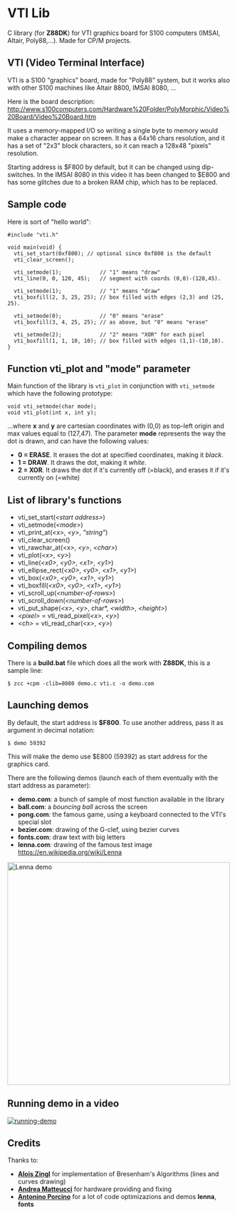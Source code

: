 # VTI Lib

C library (for **Z88DK**) for VTI graphics board for S100 computers (IMSAI, Altair, Poly88,...). Made for CP/M projects.

## VTI (Video Terminal Interface)

VTI is a S100 "graphics" board, made for "Poly88" system, but it works also with other S100 machines like Altair 8800, IMSAI 8080, ...

Here is the board description: http://www.s100computers.com/Hardware%20Folder/PolyMorphic/Video%20Board/Video%20Board.htm

It uses a memory-mapped I/O so writing a single byte to memory would make a character appear on screen. It has a 64x16 chars resolution, and it has a set of "2x3" block characters, so it can reach a 128x48 "pixels" resolution.

Starting address is $F800 by default, but it can be changed using dip-switches. In the IMSAI 8080 in this video it has been changed to $E800 and has some glitches due to a broken RAM chip, which has to be replaced.

## Sample code

Here is sort of "hello world":

    #include "vti.h"
    
    void main(void) {
      vti_set_start(0xf800); // optional since 0xf800 is the default
      vti_clear_screen();
      
      vti_setmode(1);            // "1" means "draw"
      vti_line(0, 0, 120, 45);   // segment with coords (0,0)-(120,45).
      
      vti_setmode(1);            // "1" means "draw"
      vti_boxfill(2, 3, 25, 25); // box filled with edges (2,3) and (25, 25).
      
      vti_setmode(0);            // "0" means "erase"
      vti_boxfill(3, 4, 25, 25); // as above, but "0" means "erase"
      
      vti_setmode(2);            // "2" means "XOR" for each pixel
      vti_boxfill(1, 1, 10, 10); // box filled with edges (1,1)-(10,10). 
    }

## Function **vti_plot** and "mode" parameter

Main function of the library is `vti_plot` in conjunction with `vti_setmode` which have the following prototype:

    void vti_setmode(char mode);
    void vti_plot(int x, int y);

...where **x** and **y** are cartesian coordinates with (0,0) as top-left origin and max values equal to (127,47).
The parameter **mode** represents the way the dot is drawn, and can have the following values:

* **0 = ERASE**. It erases the dot at specified coordinates, making it *black*.
* **1 = DRAW**. It draws the dot, making it *white*.
* **2 = XOR**. It draws the dot if it's currently off (=black), and erases it if it's currently on (=white)

## List of library's functions

* vti_set_start(*\<start address\>*)
* vti_setmode(*\<mode\>*)
* vti_print_at(*\<x\>*, *\<y\>*, *"string"*)
* vti_clear_screen()
* vti_rawchar_at(*\<x\>*, *\<y\>*, *\<char\>*)
* vti_plot(*\<x\>*, *\<y\>*)
* vti_line(*\<x0\>*, *\<y0\>*, *\<x1\>*, *\<y1\>*)
* vti_ellipse_rect(*\<x0\>*, *\<y0\>*, *\<x1\>*, *\<y1\>*)
* vti_box(*\<x0\>*, *\<y0\>*, *\<x1\>*, *\<y1\>*)
* vti_boxfill(*\<x0\>*, *\<y0\>*, *\<x1\>*, *\<y1\>*)
* vti_scroll_up(*\<number-of-rows\>*)
* vti_scroll_down(*\<number-of-rows\>*)
* vti_put_shape(*\<x\>*, *\<y\>*, char\*, *\<width\>*, *\<height\>*)
* *\<pixel\>* = vti_read_pixel(*\<x\>*, *\<y\>*)
* *\<ch\>* = vti_read_char(*\<x\>*, *\<y\>*)

## Compiling demos

There is a **build.bat** file which does all the work with **Z88DK**, this is a sample line:

```$ zcc +cpm -clib=8080 demo.c vti.c -o demo.com```

## Launching demos

By default, the start address is **$F800**. To use another address, pass it as argument in decimal notation:

```$ demo 59392```

This will make the demo use $E800 (59392) as start address for the graphics card.

There are the following demos (launch each of them eventually with the start address as parameter):

* **demo.com**: a bunch of sample of most function available in the library
* **ball.com**: a *bouncing ball* across the screen
* **pong.com**: the famous game, using a keyboard connected to the VTI's special slot
* **bezier.com**: drawing of the G-clef, using bezier curves
* **fonts.com**: draw text with big letters
* **lenna.com**: drawing of the famous test image https://en.wikipedia.org/wiki/Lenna

<img src="lenna-photo.jpg" width="500" alt="Lenna demo" />

## Running demo in a video

[![running-demo](https://img.youtube.com/vi/v8e73I5sO7A/0.jpg)](https://www.youtube.com/watch?v=v8e73I5sO7A)

## Credits
Thanks to:
- [**Alois Zingl**](http://members.chello.at/~easyfilter/bresenham.html) for implementation of Bresenham's Algorithms (lines and curves drawing)
- [**Andrea Matteucci**](https://www.facebook.com/andrewmattew81/) for hardware providing and fixing
- [**Antonino Porcino**](https://github.com/nippur72) for a lot of code optimizazions and demos **lenna**, **fonts**

